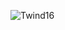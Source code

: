 ![Twind16](https://github.com/VivekCode123/Project_1/assets/142220398/0f651013-4709-4ebf-8105-5c3d210da892)
